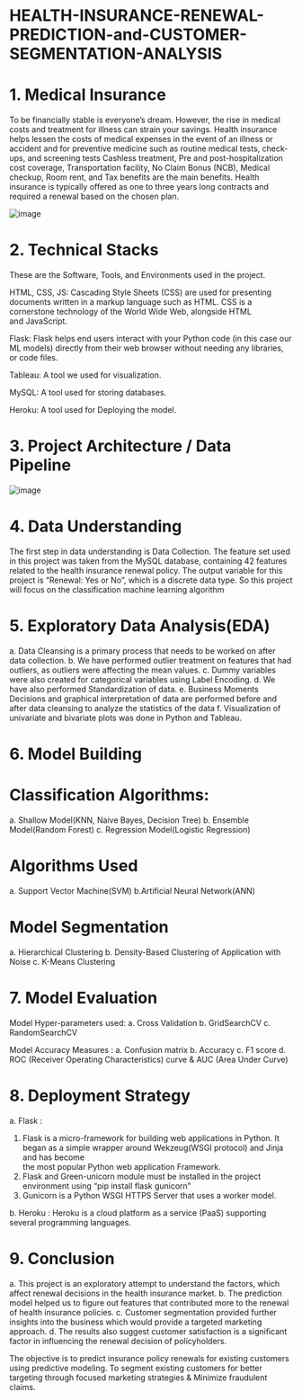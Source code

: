 # HEALTH-INSURANCE-RENEWAL-PREDICTION-and-CUSTOMER-SEGMENTATION-ANALYSIS


# 1. Medical Insurance

To be financially stable is everyone’s dream. However, the rise in medical costs and treatment for illness can strain your savings. Health insurance helps lessen the costs of medical expenses in the event of an illness or accident and for preventive medicine such as routine medical tests, check-ups, and screening tests
Cashless treatment, Pre and post-hospitalization cost coverage, Transportation facility, No Claim Bonus (NCB), Medical checkup, Room rent, and Tax benefits are the main benefits. Health insurance is typically offered as one to three years  long contracts and required a renewal based on the chosen plan.

![image](https://github.com/picoders1/HEALTH-INSURANCE-RENEWAL-PREDICTION-and-CUSTOMER-SEGMENTATION-ANALYSIS/assets/87698874/6774cae6-c3db-4803-a2f3-874100fa2a43)


# 2. Technical Stacks

These are the Software, Tools, and Environments used in the project.

HTML, CSS, JS: Cascading Style Sheets (CSS) are used for presenting documents written in a markup language such as HTML. CSS is a cornerstone technology of the World Wide Web, alongside HTML and JavaScript.

Flask: Flask helps end users interact with your Python code (in this case our ML models) directly from their web browser without needing any libraries, or code files.

Tableau: A tool we used for visualization.

MySQL: A tool used for storing databases.

Heroku: A tool used for Deploying the model.


# 3. Project Architecture / Data Pipeline

![image](https://github.com/picoders1/HEALTH-INSURANCE-RENEWAL-PREDICTION-and-CUSTOMER-SEGMENTATION-ANALYSIS/assets/87698874/03fdd05e-d39a-4c71-be79-9f112aa4f452)


# 4. Data Understanding

The first step in data understanding is Data Collection. The feature set used in this project was taken from the MySQL database, containing 42 features related to the health insurance renewal policy. The output variable for this project is “Renewal: Yes or No”, which is a discrete data type. So this project will focus on the classification machine learning algorithm


# 5. Exploratory Data Analysis(EDA)

a. Data Cleansing is a primary process that needs to be worked on after data collection.
b. We have performed outlier treatment on features that had outliers, as outliers were affecting the mean values.
c. Dummy variables were also created for categorical variables using Label Encoding.
d. We have also performed Standardization of data.
e. Business Moments Decisions and graphical interpretation of data are performed before and after data cleansing to analyze the statistics of the data
f. Visualization of univariate and bivariate plots was done in Python and Tableau.


# 6. Model Building 

# Classification Algorithms: 
a. Shallow Model(KNN, Naive Bayes, Decision Tree)
b. Ensemble Model(Random Forest)
c. Regression Model(Logistic Regression)

# Algorithms Used
a. Support Vector Machine(SVM)
b.Artificial Neural Network(ANN)

# Model Segmentation
a. Hierarchical Clustering
b. Density-Based Clustering of Application with Noise
c. K-Means Clustering


# 7. Model Evaluation

Model Hyper-parameters used:
a. Cross Validation
b. GridSearchCV
c. RandomSearchCV

Model Accuracy Measures :
a. Confusion matrix
b. Accuracy
c. F1 score
d. ROC (Receiver Operating Characteristics) curve & AUC (Area Under Curve)


# 8. Deployment Strategy

a. Flask : 
1. Flask is a micro-framework for building web applications in Python. It began as a simple wrapper around Wekzeug(WSGI protocol) and Jinja and has become     
   the most popular Python web application Framework.
2. Flask and Green-unicorn module must be installed in the project environment using “pip install flask gunicorn”
3. Gunicorn is a Python WSGI HTTPS Server that uses a worker model.

b. Heroku :
Heroku is a cloud platform as a service (PaaS) supporting several programming languages.


# 9. Conclusion

a. This project is an exploratory attempt to understand the factors, which affect renewal decisions in the health insurance market.
b. The prediction model helped us to figure out features that contributed more to the renewal of health insurance policies.
c. Customer segmentation provided further insights into the business which would provide a targeted marketing  approach.
d. The results also suggest customer satisfaction is a significant factor in influencing the renewal decision of policyholders.
























The objective is to predict insurance policy renewals for existing customers using predictive modeling. To segment existing customers for better targeting through focused marketing strategies &amp; Minimize fraudulent claims. 
